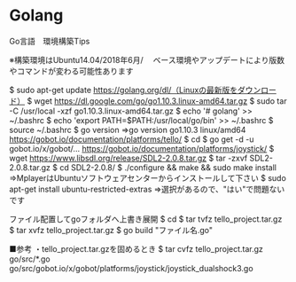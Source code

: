 # Golang
Go言語　環境構築Tips


※構築環境はUbuntu14.04/2018年6月/
　ベース環境やアップデートにより版数やコマンドが変わる可能性あります

$ sudo apt-get update
https://golang.org/dl/（Linuxの最新版をダウンロード）
$ wget https://dl.google.com/go/go1.10.3.linux-amd64.tar.gz
$ sudo tar -C /usr/local -xzf go1.10.3.linux-amd64.tar.gz
$ echo '# golang'                            >> ~/.bashrc
$ echo 'export PATH=$PATH:/usr/local/go/bin' >> ~/.bashrc
$ source ~/.bashrc
$ go version
⇒go version go1.10.3 linux/amd64
https://gobot.io/documentation/platforms/tello/
$ cd 
$ go get -d -u gobot.io/x/gobot/...
https://gobot.io/documentation/platforms/joystick/
$ wget https://www.libsdl.org/release/SDL2-2.0.8.tar.gz
$ tar -zxvf SDL2-2.0.8.tar.gz
$ cd SDL2-2.0.8/
$ ./configure && make && sudo make install
⇒MplayerはUbuntuソフトウェアセンターからインストールして下さい
$ sudo apt-get install ubuntu-restricted-extras
⇒選択があるので、"はい"で問題ないです

ファイル配置してgoフォルダへ上書き展開
$ cd
$ tar tvfz tello_project.tar.gz
$ tar xvfz tello_project.tar.gz
$ go build "ファイル名.go"

■参考
・tello_project.tar.gzを固めるとき
$ tar cvfz tello_project.tar.gz go/src/*.go go/src/gobot.io/x/gobot/platforms/joystick/joystick_dualshock3.go 
